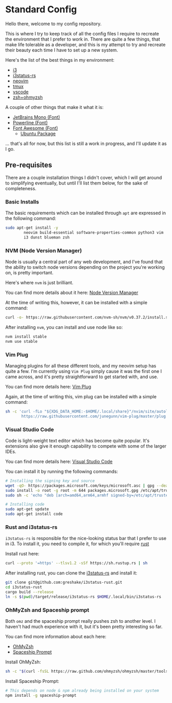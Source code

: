 # Standard Config

Hello there, welcome to my config repository. 

This is where I try to keep track of all the config files I require to recreate
the environment that I prefer to work in. There are quite a few things, that 
make life tolerable as a developer, and this is my attempt to try and recreate
their beauty each time I have to set up a new system. 

Here's the list of the best things in my environment:

- [i3](https://i3wm.org/)
- [i3status-rs](https://github.com/greshake/i3status-rust)
- [neovim](https://neovim.io/)
- [tmux](https://github.com/tmux/tmux/wiki)
- [vscode](https://code.visualstudio.com/)
- [zsh+ohmyzsh](https://ohmyz.sh/)

A couple of other things that make it what it is: 
- [JetBrains Mono (Font)](https://www.jetbrains.com/lp/mono/)
- [Powerline (Font)](https://github.com/powerline/fonts)
- [Font Awesome (Font)](https://fontawesome.com/)
  - [Ubuntu Package](https://launchpad.net/ubuntu/groovy/+package/fonts-font-awesome)

... that's all for now, but this list is still a work in progress, and I'll update it 
as I go. 

## Pre-requisites

There are a couple installation things I didn't cover, which I will get around to 
simplifying eventually, but until I'll list them below, for the sake of completeness. 

### Basic Installs

The basic requirements which can be installed through `apt` are expressed in the following command: 

```sh
sudo apt-get install -y 
		neovim build-essential software-properties-common python3 vim  apt-transport-https \
		i3 dunst blueman zsh
```

### NVM (Node Version Manager)

Node is usually a central part of any web development, and I've found that the ability 
to switch node versions depending on the project you're working on, is pretty important. 

Here's where `nvm` is just brilliant. 

You can find more details about it here: [Node Version Manager](https://github.com/nvm-sh/nvm)

At the time of writing this, however, it can be installed with a simple command: 

```sh
curl -o- https://raw.githubusercontent.com/nvm-sh/nvm/v0.37.2/install.sh | bash
```

After installing `nvm`, you can install and use node like so: 

```sh
nvm install stable
nvm use stable
```

### Vim Plug

Managing plugins for all these different tools, and my neovim setup has quite a few. 
I'm currently using `Vim Plug` simply cause it was the first one I came across, 
and it's pretty straightforward to get started with, and use. 

You can find more details here: [Vim Plug](https://github.com/junegunn/vim-plug)

Again, at the time of writing this, vim plug can be installed with a simple command: 

```sh
sh -c 'curl -fLo "${XDG_DATA_HOME:-$HOME/.local/share}"/nvim/site/autoload/plug.vim --create-dirs \
       https://raw.githubusercontent.com/junegunn/vim-plug/master/plug.vim'
```

### Visual Studio Code

Code is light-weight text editor which has become quite popular. It's extensions also give it enough
capability to compete with some of the larger IDEs. 

You can find more details here: [Visual Studio Code](https://code.visualstudio.com/docs/setup/linux)

You can install it by running the following commands: 

```sh
# Installing the signing key and source
wget -qO- https://packages.microsoft.com/keys/microsoft.asc | gpg --dearmor > packages.microsoft.gpg
sudo install -o root -g root -m 644 packages.microsoft.gpg /etc/apt/trusted.gpg.d/
sudo sh -c 'echo "deb [arch=amd64,arm64,armhf signed-by=/etc/apt/trusted.gpg.d/packages.microsoft.gpg] https://packages.microsoft.com/repos/code stable main" > /etc/apt/sources.list.d/vscode.list'

# Installing code
sudo apt-get update
sudo apt-get install code
```

### Rust and i3status-rs

`i3status-rs` is responsible for the nice-looking status bar that I prefer to use in i3. To install it, 
you need to compile it, for which you'll require [rust](https://www.rust-lang.org/)

Install rust here: 

```sh
curl --proto '=https' --tlsv1.2 -sSf https://sh.rustup.rs | sh
```

After installing rust, you can clone the [i3status-rs](https://github.com/greshake/i3status-rust) and install it:

```sh
git clone git@github.com:greshake/i3status-rust.git
cd i3status-rust
cargo build --release 
ln -s $(pwd)/target/release/i3status-rs $HOME/.local/bin/i3status-rs 
```

### OhMyZsh and Spaceship prompt

Both `omz` and the spaceship prompt really pushes zsh to another level. I haven't had much experience with it, 
but it's been pretty interesting so far. 

You can find more information about each here: 
- [OhMyZsh](https://ohmyz.sh/)
- [Spaceship Prompt](https://github.com/denysdovhan/spaceship-prompt)

Install OhMyZsh: 

```sh
sh -c "$(curl -fsSL https://raw.github.com/ohmyzsh/ohmyzsh/master/tools/install.sh)"
```

Install Spaceship Prompt:

```sh
# This depends on node & npm already being installed on your system
npm install -g spaceship-prompt
```
